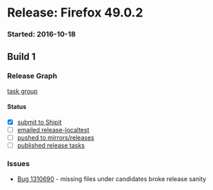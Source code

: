 # Release: Firefox 49.0.2

### Started: 2016-10-18

## Build 1

### Release Graph
[task group](https://tools.taskcluster.net/push-inspector/#/Aj8MmBzzQcW6RXQg2iL3UQ)

#### Status
- [x] [submit to Shipit](https://wiki.mozilla.org/Release:Release_Automation_on_Mercurial:Starting_a_Release#Submit_to_Ship_It)
- [ ] [emailed release-localtest](../how-tos/relpro.md#1-email-drivers-re-release-live-on-test-channel)
- [ ] [pushed to mirrors/releases](../how-tos/relpro.md#2-push-to-releases-dir-mirrors)
- [ ] [published release tasks](../how-tos/relpro.md#3-publish-release)

### Issues
- [Bug 1310690](https://bugzil.la/1310690) - missing files under candidates broke release sanity


